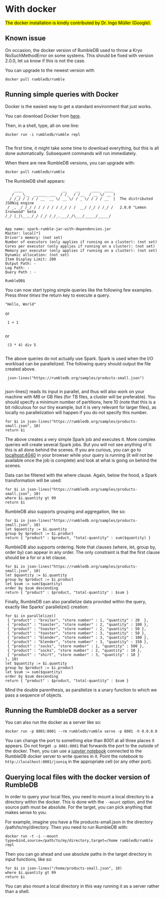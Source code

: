 # With docker

<mark style="color:$info;">The docker installation is kindly contributed by Dr. Ingo Müller (Google).</mark>

## Known issue

On occasion, the docker version of RumbleDB used to throw a Kryo NoSuchMethodError on some systems. This should be fixed with version 2.0.0, let us know if this is not the case.

You can upgrade to the newest version with

```
docker pull rumbledb/rumble
```

## Running simple queries with Docker

Docker is the easiest way to get a standard environment that just works.

You can download Docker from [here](https://www.docker.com/).

Then, in a shell, type, all on one line:

```
docker run -i rumbledb/rumble repl
             
```

The first time, it might take some time to download everything, but this is all done automatically. Subsequent commands will run immediately.

When there are new RumbleDB versions, you can upgrade with:

```
docker pull rumbledb/rumble
```

The RumbleDB shell appears:

```
    ____                  __    __     ____  ____ 
   / __ \__  ______ ___  / /_  / /__  / __ \/ __ )
  / /_/ / / / / __ `__ \/ __ \/ / _ \/ / / / __  |  The distributed JSONiq engine
 / _, _/ /_/ / / / / / / /_/ / /  __/ /_/ / /_/ /   2.0.0 "Lemon Ironwood" beta
/_/ |_|\__,_/_/ /_/ /_/_.___/_/\___/_____/_____/  


App name: spark-rumble-jar-with-dependencies.jar
Master: local[*]
Driver's memory: (not set)
Number of executors (only applies if running on a cluster): (not set)
Cores per executor (only applies if running on a cluster): (not set)
Memory per executor (only applies if running on a cluster): (not set)
Dynamic allocation: (not set)
Item Display Limit: 200
Output Path: -
Log Path: -
Query Path : -

RumbleDB$
```

You can now start typing simple queries like the following few examples. Press _three times_ the return key to execute a query.

```
"Hello, World"
```

or

```
 1 + 1
 
```

or

```
 (3 * 4) div 5
 
```

The above queries do not actually use Spark. Spark is used when the I/O workload can be parallelized. The following query should output the file created above.

```
 json-lines("https://rumbledb.org/samples/products-small.json")
 
```

json-lines() reads its input in parallel, and thus will also work on your machine with MB or GB files (for TB files, a cluster will be preferable). You should specify a minimum number of partitions, here 10 (note that this is a bit ridiculous for our tiny example, but it is very relevant for larger files), as locally no parallelization will happen if you do not specify this number.

```
for $i in json-lines("https://rumbledb.org/samples/products-small.json", 10)
return $i
```

The above creates a very simple Spark job and executes it. More complex queries will create several Spark jobs. But you will not see anything of it: this is all done behind the scenes. If you are curious, you can go to [localhost:4040](http://localhost:4040) in your browser while your query is running (it will not be available once the job is complete) and look at what is going on behind the scenes.

Data can be filtered with the where clause. Again, below the hood, a Spark transformation will be used:

```
for $i in json-lines("https://rumbledb.org/samples/products-small.json", 10)
where $i.quantity gt 99
return $i
```

RumbleDB also supports grouping and aggregation, like so:

```
for $i in json-lines("https://rumbledb.org/samples/products-small.json", 10)
let $quantity := $i.quantity
group by $product := $i.product
return { "product" : $product, "total-quantity" : sum($quantity) }
```

RumbleDB also supports ordering. Note that clauses (where, let, group by, order by) can appear in any order. The only constraint is that the first clause should be a for or a let clause.

```
for $i in json-lines("https://rumbledb.org/samples/products-small.json", 10)
let $quantity := $i.quantity
group by $product := $i.product
let $sum := sum($quantity)
order by $sum descending
return { "product" : $product, "total-quantity" : $sum }
```

Finally, RumbleDB can also parallelize data provided within the query, exactly like Sparks' parallelize() creation:

```
for $i in parallelize((
 { "product" : "broiler", "store number" : 1, "quantity" : 20  },
 { "product" : "toaster", "store number" : 2, "quantity" : 100 },
 { "product" : "toaster", "store number" : 2, "quantity" : 50 },
 { "product" : "toaster", "store number" : 3, "quantity" : 50 },
 { "product" : "blender", "store number" : 3, "quantity" : 100 },
 { "product" : "blender", "store number" : 3, "quantity" : 150 },
 { "product" : "socks", "store number" : 1, "quantity" : 500 },
 { "product" : "socks", "store number" : 2, "quantity" : 10 },
 { "product" : "shirt", "store number" : 3, "quantity" : 10 }
), 10)
let $quantity := $i.quantity
group by $product := $i.product
let $sum := sum($quantity)
order by $sum descending
return { "product" : $product, "total-quantity" : $sum }
```

Mind the double parenthesis, as parallelize is a unary function to which we pass a sequence of objects.

## Running the RumbleDB docker as a server

You can also run the docker as a server like so:

```
docker run -p 8001:8001 --rm rumbledb/rumble serve -p 8001 -h 0.0.0.0
```

You can change the port to something else than 8001 at all three places it appears. Do not forget `-p 8001:8001` that forwards the port to the outside of the docker. Then, you can use a [jupyter notebook](https://github.com/RumbleDB/rumble/blob/master/RumbleSandbox.ipynb) connected to the RumbleDB docker server to write queries in it. Point the notebook to `http://localhost:8001/jsoniq` in the appropriate cell (or any other port).

## Querying local files with the docker version of RumbleDB

In order to query your local files, you need to mount a local directory to a directory within the docker. This is done with the `--mount` option, and the source path must be absolute. For the target, you can pick anything that makes sense to you.

For example, imagine you have a file products-small.json in the directory /path/to/my/directory. Then you need to run RumbleDB with:

```
docker run -t -i --mount type=bind,source=/path/to/my/directory,target=/home rumbledb/rumble repl
```

Then you can go ahead and use absolute paths in the target directory in input functions, like so:

```
for $i in json-lines("/home/products-small.json", 10)
where $i.quantity gt 99
return $i
```

You can also mount a local directory in this way running it as a server rather than a shell.
